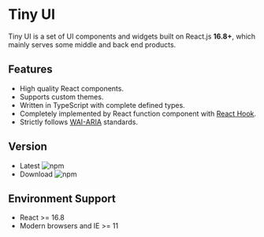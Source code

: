 # Tiny UI

Tiny UI is a set of UI components and widgets built on React.js **16.8+**, which mainly serves some middle and back end products.

## Features

- High quality React components.
- Supports custom themes.
- Written in TypeScript with complete defined types.
- Completely implemented by React function component with [React Hook](https://reactjs.org/docs/hooks-intro.html).
- Strictly follows [WAI-ARIA](https://www.w3.org/WAI/standards-guidelines/aria/) standards.

## Version

- Latest ![npm](https://img.shields.io/npm/v/tiny-ui.svg?style=flat-square)
- Download ![npm](https://img.shields.io/npm/dw/tiny-ui.svg?style=flat-square)

## Environment Support

- React >= 16.8
- Modern browsers and IE >= 11
